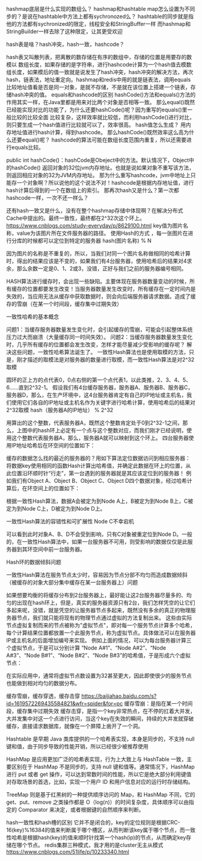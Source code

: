 hashmap底层是什么实现的数组么？
hashmap和hashtable map怎么设置为不同步的？是说在hashtable中方法上都有sychronozed么？
hashtable的同步就是指他的方法都有sychronized的限定，线程安全和StringBuffer一样
而hashmap和StringBuilder一样去除了这种限定，让其更受欢迎

hash表是啥？hash冲突，hash一致，hashcode？

hash表又叫散列表，把离散的数存储在有序的数组中，存储的位置是用要存的数 模以 数组长度，如果存储的是字符串，进行hashcode计算为一个hash值去模数组长度，如果模后的值一致就是说发生了hash冲突，hash冲突的解决方法，再次hash，链表法，地址重定向。hashmap和redis中用的就是链表法，调用equals比较地址值看是否是同一对象，是就不存储，不是就在该位置上搭建一个链表，存储hash冲突的值。
equals和hashcode的区别
hashCode()方法和equals()方法的作用其实一样，在Java里都是用来对比两个对象是否相等一致。
      那么equal()既然已经能实现对比的功能了，为什么还要hashCode()呢？因为重写的equals()里一般比较的比较全面
比较复杂，这样效率就比较低，而利用hashCode()进行对比，则只要生成一个hash值进行比较就可以了，效率很高。
hash值怎么生成？
用内存地址值进行hash计算，得到hashcode。
 那么hashCode()既然效率这么高为什么还要equal()呢？
hashcode的算法可能在数组长度范围内重复，所以还需要进行equals比较。
    
public int hashCode()：hashCode是Obeject中的方法。默认情况下，Object中的hashCode() 返回对象的32位jvm内存地址。也就是说如果对象不重写该方法，则返回相应对象的32为JVM内存地址。 
那为什么重写hashcode，jvm中地址上只能存一个对象啊？所以说他的这个说法不对！hashcode是根据内存地址值，进行hash计算后得到的一个在数组上的索引。
那再次hash又是什么？第一次都hashcode一样，一次不还一样么？

还有hash一致又是什么，没有在整个hashmap存储中体现啊？在解决分布式Cache中提出的。最终一致性，最终都在2^32次这个环上。
https://www.cnblogs.com/study-everyday/p/8629100.html
key值为图片名称，value为该图片所在文件服务器的路径。
使用Hash的方式 ，每一张图片在进行分库的时候都可以定位到特定的服务器
hash(图片名称) % N 


因为图片的名称是不重复的，所以，当我们对同一个图片名称做相同的哈希计算时，得出的结果应该是不变的，如果我们有4台服务器，使用哈希后的结果对4求余，那么余数一定是0、1、2或3，没错，正好与我们之前的服务器编号相同。

HASH算法进行缓存时，会出现一些缺陷。主要体现在服务器数量变动的时候，所有缓存的位置都要发生改变！当服务器数量发生改变时，所有缓存在一定时间内是失效的，当应用无法从缓存中获取数据时，则会向后端服务器请求数据。造成了缓存的雪崩（在某一个时间段，缓存集中过期失效）

一致性哈希的基本概念

问题1：当缓存服务器数量发生变化时，会引起缓存的雪崩，可能会引起整体系统压力过大而崩溃（大量缓存同一时间失效）。
问题2：当缓存服务器数量发生变化时，几乎所有缓存的位置都会发生改变，怎样才能尽量减少受影响的缓存呢？
解决这些问题，一致性哈希算法诞生了。
一致性Hash算法也是使用取模的方法，只是，刚才描述的取模法是对服务器的数量进行取模，而一致性Hash算法是对2^32取模


圆环的正上方的点代表0，0点右侧的第一个点代表1，以此类推，2、3、4、5、6……直到2^32-1。
假设我们有4台缓存服务器，服务器A、服务器B、服务器C，服务器D，那么，在生产环境中，这4台服务器肯定有自己的IP地址或主机名，我们使用它们各自的IP地址或主机名作为关键字进行哈希计算，使用哈希后的结果对2^32取模
hash（服务器A的IP地址） %  2^32

用算出的这个整数，代表服务器A，既然这个整数肯定处于0到2^32-1之间，那么，上图中的hash环上必定有一个点与这个整数对应，而我们刚才已经说明，使用这个整数代表服务器A，那么，服务器A就可以映射到这个环上。
四台服务器使用IP地址哈希后在环空间的位置如下：

缓存的数据怎么找的最近的服务器的？用如下算法定位数据访问到相应服务器：  将数据key使用相同的函数Hash计算出哈希值，并确定此数据在环上的位置，从此位置沿环顺时针“行走”，第一台遇到的服务器就是其应该定位到的服务器！
例如我们有Object A、Object B、Object C、Object D四个数据对象，经过哈希计算后，在环空间上的位置如下：

根据一致性Hash算法，数据A会被定为到Node A上，B被定为到Node B上，C被定为到Node C上，D被定为到Node D上。

一致性Hash算法的容错性和可扩展性
Node C不幸宕机

可以看到此时对象A、B、D不会受到影响，只有C对象被重定位到Node D。一般的，在一致性Hash算法中，如果一台服务器不可用，则受影响的数据仅仅是此服务器到其环空间中前一台服务器。

Hash环的数据倾斜问题

一致性Hash算法在服务节点太少时，容易因为节点分部不均匀而造成数据倾斜（被缓存的对象大部分集中缓存在某一台服务器上）问题

如果想要均衡的将缓存分布到2台服务器上，最好能让这2台服务器尽量多的、均匀的出现在hash环上，但是，真实的服务器资源只有2台，我们怎样凭空的让它们多起来呢，没错，就是凭空的让服务器节点多起来，既然没有多余的真正的物理服务器节点，我们就只能将现有的物理节点通过虚拟的方法复制出来。
这些由实际节点虚拟复制而来的节点被称为"虚拟节点"，即对每一个服务节点计算多个哈希，每个计算结果位置都放置一个此服务节点，称为虚拟节点。具体做法可以在服务器IP或主机名的后面增加编号来实现。
例如上面的情况，可以为每台服务器计算三个虚拟节点，于是可以分别计算 “Node A#1”、“Node A#2”、“Node A#3”、“Node B#1”、“Node B#2”、“Node B#3”的哈希值，于是形成六个虚拟节点：

在实际应用中，通常将虚拟节点数设置为32甚至更大，因此即使很少的服务节点也能做到相对均匀的数据分布。

缓存雪崩，缓存穿透，缓存击穿
https://baijiahao.baidu.com/s?id=1619572269435584821&wfr=spider&for=pc
缓存雪崩：是指在某一个时间段，缓存集中过期失效
缓存击穿，是指一个key非常热点，在不停的扛着大并发，大并发集中对这一个点进行访问，当这个key在失效的瞬间，持续的大并发就穿破缓存，直接请求数据库，就像在一个屏障上凿开了一个洞。

Hashtable 是早期 Java 类库提供的一个哈希表实现，本身是同步的，不支持 null 键和值，由于同步导致的性能开销，所以已经很少被推荐使用

HashMap 是应用更加广泛的哈希表实现，行为上大致上与 HashTable 一致，主要区别在于 HashMap 不是同步的，支持 null 键和值等。通常情况下，HashMap 进行 put 或者 get 操作，可以达到常数时间的性能，所以它是绝大部分利用键值对存取场景的首选，比如，实现一个用户 ID 和用户信息对应的运行时存储结构。

TreeMap 则是基于红黑树的一种提供顺序访问的 Map，和 HashMap 不同，它的 get、put、remove 之类操作都是 O（log(n)）的时间复杂度，具体顺序可以由指定的 Comparator 来决定，或者根据键的自然顺序来判断。

hash一致性和hash槽的区别
它并不是闭合的，key的定位规则是根据CRC-16(key)%16384的值来判断属于哪个槽区，从而判断该key属于哪个节点，而一致性哈希是根据hash(key)的值来顺时针找第一个hash(ip)的节点，从而确定key存储在哪个节点。
redis集群三种模式，我才用的是cluster无主从模式
https://www.cnblogs.com/51life/p/10233340.html


